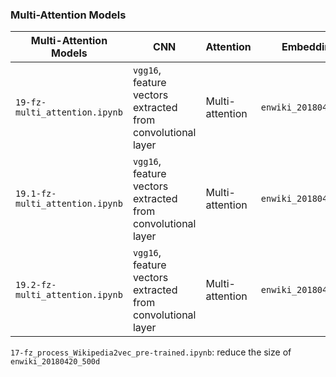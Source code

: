 ### Multi-Attention Models

|Multi-Attention Models|CNN|Attention|Embeddings|DataLoader|Purpose|
|-|-|-|-|-|-|
|`19-fz-multi_attention.ipynb`|`vgg16`, feature vectors extracted from convolutional layer|Multi-attention|`enwiki_20180420_500d`|Fast dataloader|Test on the valid dataset|
|`19.1-fz-multi_attention.ipynb`|`vgg16`, feature vectors extracted from convolutional layer|Multi-attention|`enwiki_20180420_500d`|Fast dataloader|Cross-validation on the train-valid dataset|
|`19.2-fz-multi_attention.ipynb`|`vgg16`, feature vectors extracted from convolutional layer|Multi-attention|`enwiki_20180420_500d`|Fast dataloader|Final model|

`17-fz_process_Wikipedia2vec_pre-trained.ipynb`: reduce the size of `enwiki_20180420_500d`